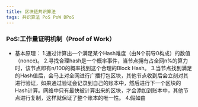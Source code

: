 ```yaml
---
title: 区块链共识算法
tags: 共识算法 PoS PoW DPoS
---
```


### PoS:工作量证明机制（Proof of Work）

 - 基本原理：
 1.通过计算出一个满足某个Hash难度（由N个前导0构成）的数值（nonce)。
 2.寻找合理hash是一个概率事件，当节点拥有占全网n%的算力时，该节点即有n/100的概率找到这个合理的Block Hash。
 3.当节点找到满足的Hash值后，会马上对全网进行广播打包区块，其他节点收到后会立刻对其进行验证，如果通过验证会记录到自己的账本中，然后进行下一个区块的Hash计算。网络中只有最快被计算出来的区块，才会添加到账本中，其他节点进行复制，这样就保证了整个账本的唯一性。
 4.假如由